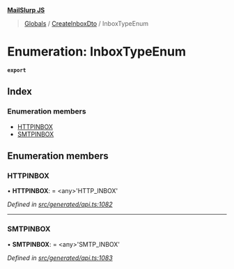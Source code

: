 **[MailSlurp JS](../README.md)**

> [Globals](../README.md) / [CreateInboxDto](../modules/createinboxdto.md) / InboxTypeEnum

# Enumeration: InboxTypeEnum

**`export`** 

## Index

### Enumeration members

* [HTTPINBOX](createinboxdto.inboxtypeenum.md#httpinbox)
* [SMTPINBOX](createinboxdto.inboxtypeenum.md#smtpinbox)

## Enumeration members

### HTTPINBOX

•  **HTTPINBOX**:  = \<any>'HTTP\_INBOX'

*Defined in [src/generated/api.ts:1082](https://github.com/mailslurp/mailslurp-client/blob/ad6aa3d/src/generated/api.ts#L1082)*

___

### SMTPINBOX

•  **SMTPINBOX**:  = \<any>'SMTP\_INBOX'

*Defined in [src/generated/api.ts:1083](https://github.com/mailslurp/mailslurp-client/blob/ad6aa3d/src/generated/api.ts#L1083)*

